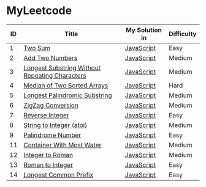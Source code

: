 # MyLeetcode

| ID | Title |My Solution in | Difficulty |
|---| ----- | -------- | ---------- |
|1|[Two Sum](https://leetcode.com/problems/two-sum/) | [JavaScript](./src/1TwoSum/twoSum.js)|Easy|
|2|[Add Two Numbers](https://leetcode.com/problems/add-two-numbers/) | [JavaScript](./src/2AddTwoNumbers/addTwoNumbers.js)|Medium|
|3|[Longest Substring Without Repeating Characters](https://leetcode.com/problems/longest-substring-without-repeating-characters/)|[JavaScript](./src/3LongestSubstring/longestSub.js)|Medium|
|4|[Median of Two Sorted Arrays](https://leetcode.com/problems/median-of-two-sorted-arrays/)|[JavaScript](./src/4MedianOfTwoSortedArray/medianOfTwoSortedArray.js)|Hard|
|5|[Longest Palindromic Substring](https://leetcode.com/problems/longest-palindromic-substring/)|[JavaScript](./src/5LongestPalindromicSubstring/src.js)|Medium|
|6|[ZigZag Conversion](https://leetcode.com/problems/zigzag-conversion/)|[JavaScript](./src/6ZigZagConversion/src.js)|Medium|
|7|[Reverse Integer](https://leetcode.com/problems/reverse-integer/)|[JavaScript](./src/7ReverseInteger/src.js)|Easy|
|8|[String to Integer (atoi)](https://leetcode.com/problems/string-to-integer-atoi/)|[JavaScript](./src/8StringtoInteger(atoi)/src.js)|Medium|
|9|[Palindrome Number](https://leetcode.com/problems/palindrome-number/)|[JavaScript](./src/9PalindromeNumber/src.js)|Easy|
|11|[Container With Most Water](https://leetcode.com/problems/container-with-most-water/)|[JavaScript](./src/11ContainerWithMostWater/src.js)|Medium|
|12|[Integer to Roman](https://leetcode.com/problems/integer-to-roman/)|[JavaScript](./src/12IntegertoRoman/src.js)|Medium|
|13|[Roman to Integer](https://leetcode.com/problems/roman-to-integer/)|[JavaScript](./src/13RomantoInteger/src.js)|Easy|
|14|[Longest Common Prefix](https://leetcode.com/problems/longest-common-prefix/)|[JavaScript](./src/14LongestCommonPrefix/src.js)|Easy|
